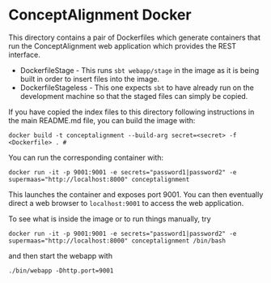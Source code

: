 # ConceptAlignment Docker

This directory contains a pair of Dockerfiles which generate containers that run the ConceptAlignment web application
which provides the REST interface.

* DockerfileStage - This runs `sbt webapp/stage` in the image as it is being built in order to insert files into the image.
* DockerfileStageless - This one expects `sbt` to have already run on the development machine so that the staged files can simply be copied.

If you have copied the index files to this directory following instructions in the main README.md file,
you can build the image with:

```
docker build -t conceptalignment --build-arg secret=<secret> -f <Dockerfile> . #
```

You can run the corresponding container with:

```
docker run -it -p 9001:9001 -e secrets="password1|password2" -e supermaas="http://localhost:8000" conceptalignment
```

This launches the container and exposes port 9001. You can then eventually direct a web browser to
`localhost:9001` to access the web application.

To see what is inside the image or to run things manually, try

```
docker run -it -p 9001:9001 -e secrets="password1|password2" -e supermaas="http://localhost:8000" conceptalignment /bin/bash

```
and then start the webapp with
```
./bin/webapp -Dhttp.port=9001
```
